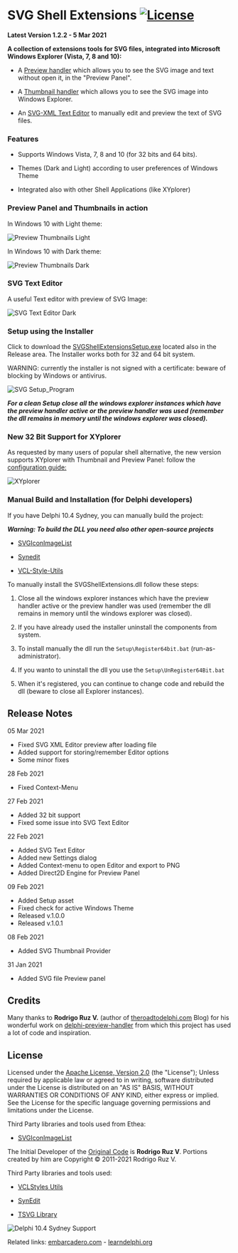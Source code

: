 # SVG Shell Extensions [![License](https://img.shields.io/badge/License-Apache%202.0-yellowgreen.svg)](https://opensource.org/licenses/Apache-2.0)

**Latest Version 1.2.2 - 5 Mar 2021**

**A collection of extensions tools for SVG files, integrated into Microsoft Windows Explorer (Vista, 7, 8 and 10):**

- A [Preview handler][1]  which allows you to see the SVG image and text without open it, in the "Preview Panel".
 
- A [Thumbnail handler][2] which allows you to see the SVG image into Windows Explorer.

- An [SVG-XML Text Editor][10] to manually edit and preview the text of SVG files.

### Features
- Supports Windows Vista, 7, 8 and 10 (for 32 bits and 64 bits).

- Themes (Dark and Light) according to user preferences of Windows Theme

- Integrated also with other Shell Applications (like XYplorer)

### Preview Panel and Thumbnails in action ###

In Windows 10 with Light theme:

![Preview Thumbnails Light](./Images/PreviewThumbnailsLight.png)

In Windows 10 with Dark theme:

![Preview Thumbnails Dark](./Images/PreviewThumbnailsDark.png)

### SVG Text Editor

A useful Text editor with preview of SVG Image:

![SVG Text Editor Dark](./Images/SVGTextEditorDark.png)

### Setup using the Installer

Click to download the [SVGShellExtensionsSetup.exe][3] located also in the Release area. The Installer works both for 32 and 64 bit system.

WARNING: currently the installer is not signed with a certificate: beware of blocking by Windows or antivirus.

![SVG Setup_Program](./Images/Setup.png)

***For a clean Setup close all the windows explorer instances which have the preview handler active or the preview handler was used (remember the dll remains in memory until the windows explorer was closed).***

### New 32 Bit Support for XYplorer ###

As requested by many users of popular shell alternative, the new version supports XYplorer with Thumbnail and Preview Panel: follow the [configuration guide:](https://github.com/EtheaDev/SVGShellExtensions/wiki/XYplorer-Support)

![XYplorer](./Images/XYplorer_Preview.png)

### Manual Build and Installation (for Delphi developers) ###

If you have Delphi 10.4 Sydney, you can manually build the project:

***Warning: To build the DLL you need also other open-source projects***

- [SVGIconImageList][4]

- [Synedit][5]

- [VCL-Style-Utils][6]

To manually install the SVGShellExtensions.dll follow these steps:

1. Close all the windows explorer instances which have the preview handler active or the preview handler was used (remember the dll remains in memory until the windows explorer was closed).
  
2. If you have already used the installer uninstall the components from system.
     
3. To install manually the dll run the `Setup\Register64bit.bat` (run-as-administrator).

4. If you wanto to uninstall the dll you use the `Setup\UnRegister64Bit.bat`

5. When it's registered, you can continue to change code and rebuild the dll (beware to close all Explorer instances).

## Release Notes ##

05 Mar 2021
- Fixed SVG XML Editor preview after loading file
- Added support for storing/remember Editor options
- Some minor fixes

28 Feb 2021
- Fixed Context-Menu

27 Feb 2021
- Added 32 bit support
- Fixed some issue into SVG Text Editor

22 Feb 2021
- Added SVG Text Editor
- Added new Settings dialog
- Added Context-menu to open Editor and export to PNG
- Added Direct2D Engine for Preview Panel

09 Feb 2021
- Added Setup asset
- Fixed check for active Windows Theme
- Released v.1.0.0
- Released v.1.0.1

08 Feb 2021
- Added SVG Thumbnail Provider

31 Jan 2021
- Added SVG file Preview panel

## Credits

Many thanks to **Rodrigo Ruz V.** (author of [theroadtodelphi.com][7] Blog) for his wonderful work on [delphi-preview-handler][8] from which this project has used a lot of code and inspiration.

## License

Licensed under the [Apache License, Version 2.0][9] (the "License");
Unless required by applicable law or agreed to in writing, software distributed under the License is distributed on an "AS IS" BASIS, WITHOUT WARRANTIES OR CONDITIONS OF ANY KIND, either express or implied. See the License for the specific language governing permissions and limitations under the License.

Third Party libraries and tools used from Ethea:

- [SVGIconImageList][4]

The Initial Developer of the [Original Code][8] is **Rodrigo Ruz V**. Portions created by him are Copyright © 2011-2021 Rodrigo Ruz V.

Third Party libraries and tools used:

- [VCLStyles Utils][6]

- [SynEdit][5]

- [TSVG Library][10]

![Delphi 10.4 Sydney Support](https://github.com/EtheaDev/SVGShellExtensions/raw/main/Setup/SupportingDelphi.jpg)

Related links: [embarcadero.com][11] - [learndelphi.org][12]


[1]: https://docs.microsoft.com/en-us/windows/win32/shell/preview-handlers
[2]: https://docs.microsoft.com/en-us/windows/win32/shell/thumbnail-providers
[3]: https://github.com/EtheaDev/SVGShellExtensions/releases/latest/download/SVGShellExtensionsSetup.exe
[4]: https://github.com/EtheaDev/SVGIconImageList
[5]: https://github.com/SynEdit/SynEdit
[6]: https://github.com/RRUZ/vcl-styles-utils
[7]: https://theroadtodelphi.com/
[8]: https://github.com/RRUZ/delphi-preview-handler
[9]: https://opensource.org/licenses/Apache-2.0
[10]: https://github.com/EtheaDev/SVGShellExtensions/wiki/Using-The-SVG-Text-Editor
[10]: http://www.mwcs.de
[11]: https://www.embarcadero.com/
[12]: https://learndelphi.org/
